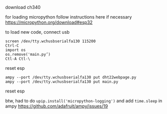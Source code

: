 download ch340

for loading micropython follow instructions here if necessary https://micropython.org/download#esp32


to load new code, connect usb

```
screen /dev/tty.wchusbserialfa130 115200
Ctrl-C
import os
os.remove('main.py’)
Ctl-A Ctl-\
```
reset esp
```
ampy --port /dev/tty.wchusbserialfa130 put dht22webpage.py
ampy --port /dev/tty.wchusbserialfa130 put main.py
```
reset esp


btw, had to do `upip.install('micropython-logging')`
and add `time.sleep` in ampy https://github.com/adafruit/ampy/issues/19
